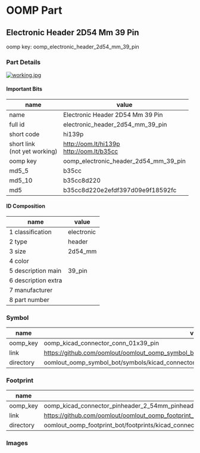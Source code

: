 # OOMP Part  
## Electronic Header 2D54 Mm 39 Pin  
  
oomp key: oomp_electronic_header_2d54_mm_39_pin  
  
### Part Details  
  
[![working.jpg](working_600.jpg)](working.jpg)  
  
#### Important Bits  
| name | value | 
| --- | --- | 
| name | Electronic Header 2D54 Mm 39 Pin | 
| full id | electronic_header_2d54_mm_39_pin | 
| short code | hi139p | 
| short link<br>(not yet working) | http://oom.lt/hi139p<br>http://oom.lt/b35cc | 
| oomp key | oomp_electronic_header_2d54_mm_39_pin | 
| md5_5 | b35cc | 
| md5_10 | b35cc8d220 | 
| md5 | b35cc8d220e2efdf397d09e9f18592fc | 
#### ID Composition  
| name | value | 
| --- | --- | 
| 1 classification | electronic | 
| 2 type | header | 
| 3 size | 2d54_mm | 
| 4 color |  | 
| 5 description main | 39_pin | 
| 6 description extra |  | 
| 7 manufacturer |  | 
| 8 part number |  | 
### Symbol  
| name | value | 
| --- | --- | 
| oomp_key | oomp_kicad_connector_conn_01x39_pin | 
| link | https://github.com/oomlout/oomlout_oomp_symbol_bot/tree/main/symbols/kicad_connector_conn_01x39_pin | 
| directory | oomlout_oomp_symbol_bot/symbols/kicad_connector_conn_01x39_pin//working/working.kicad_sym | 
### Footprint  
| name | value | 
| --- | --- | 
| oomp_key | oomp_kicad_connector_pinheader_2_54mm_pinheader_1x39_p2_54mm_vertical | 
| link | https://github.com/oomlout/oomlout_oomp_footprint_bot/tree/main/foootprntss/kicad_connector_pinheader_2_54mm_pinheader_1x39_p2_54mm_vertical | 
| directory | oomlout_oomp_footprint_bot/footprints/kicad_connector_pinheader_2_54mm_pinheader_1x39_p2_54mm_vertical//working/working.kicad_mod | 
### Images  
